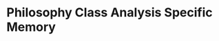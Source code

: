 # Philosophy Class Analysis Specific Memory
<!-- Entries below should be added reverse chronologically (newest first) -->